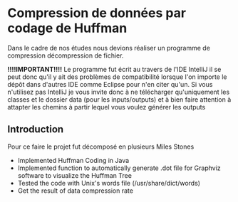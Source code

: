 # Compression de données par codage de Huffman

Dans le cadre de nos études nous devions réaliser un programme de compression décompression de fichier.

**!!!!IMPORTANT!!!!**
Le programme fut écrit au travers de l'IDE IntelliJ il se peut donc qu'il y ait des problèmes de compatibilité lorsque l'on importe le dépôt dans d'autres IDE comme Eclipse pour n'en citer qu'un.
Si vous n'utilisez pas IntelliJ je vous invite donc à ne télécharger qu'uniquement les classes et le dossier data (pour les inputs/outputs) et à bien faire attention à attapter les chemins à partir lequel vous voulez générer les outputs 

## Introduction
Pour ce faire le projet fut décomposé en plusieurs Miles Stones
- Implemented Huffman Coding in Java
- Implemented function to automatically generate .dot file for Graphviz software to visualize the Huffman Tree
- Tested the code with Unix's words file (/usr/share/dict/words)
- Get the result of data compression rate

